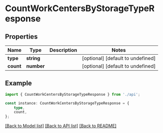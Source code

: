 # CountWorkCentersByStorageTypeResponse


## Properties

Name | Type | Description | Notes
------------ | ------------- | ------------- | -------------
**type** | **string** |  | [optional] [default to undefined]
**count** | **number** |  | [optional] [default to undefined]

## Example

```typescript
import { CountWorkCentersByStorageTypeResponse } from './api';

const instance: CountWorkCentersByStorageTypeResponse = {
    type,
    count,
};
```

[[Back to Model list]](../README.md#documentation-for-models) [[Back to API list]](../README.md#documentation-for-api-endpoints) [[Back to README]](../README.md)
